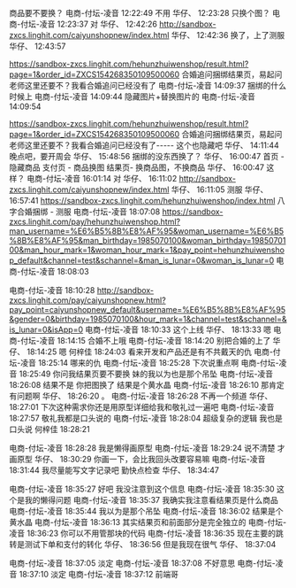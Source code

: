 商品要不要换？
电商-付坛-凌音  12:22:49
不用
华仔、  12:23:28
只换个图？
电商-付坛-凌音  12:23:37
对
华仔、  12:42:26
http://sandbox-zxcs.linghit.com/caiyunshopnew/index.html
华仔、  12:42:36
换了，上了测服
华仔、  12:43:57


https://sandbox-zxcs.linghit.com/hehunzhuiwenshop/result.html?page=1&order_id=ZXCS154268350109500060
合婚追问捆绑结果页，易起问老师这里还要不？我看合婚追问已经没有了
电商-付坛-凌音  14:09:37
捆绑的什么时候上
电商-付坛-凌音  14:09:44
隐藏图片+替换图片的
电商-付坛-凌音  14:09:54


https://sandbox-zxcs.linghit.com/hehunzhuiwenshop/result.html?page=1&order_id=ZXCS154268350109500060
合婚追问捆绑结果页，易起问老师这里还要不？我看合婚追问已经没有了----- 这个也隐藏吧
华仔、  14:11:44
晚点吧，要开周会
华仔、  15:48:56
捆绑的没东西换了？
华仔、  16:00:47
首页 - 隐藏商品
支付页 - 商品换图
结果页- 换商品图，不换商品
华仔、  16:00:47
这样？
电商-付坛-凌音  16:01:14
对
华仔、  16:11:02
http://sandbox-zxcs.linghit.com/caiyunshopnew/index.html
华仔、  16:11:05
测服
华仔、  16:57:41
https://sandbox-zxcs.linghit.com/hehunzhuiwenshop/index.html
八字合婚捆绑 - 测服
电商-付坛-凌音  18:07:08
https://sandbox-zxcs.linghit.com/pay/hehunzhuiwenshop.html?man_username=%E6%B5%8B%E8%AF%95&woman_username=%E6%B5%8B%E8%AF%95&man_birthday=1985070100&woman_birthday=1985070100&man_hour_mark=1&woman_hour_mark=1&pay_point=hehunzhuiwenshop_default&channel=test&schannel=&man_is_lunar=0&woman_is_lunar=0
电商-付坛-凌音  18:08:03

电商-付坛-凌音  18:10:28
http://sandbox-zxcs.linghit.com/pay/caiyunshopnew.html?pay_point=caiyunshopnew_default&username=%E6%B5%8B%E8%AF%95&gender=0&birthday=1985070100&hour_mark=1&channel=test&schannel=&is_lunar=0&isApp=0
电商-付坛-凌音  18:10:33
这个上线
华仔、  18:13:33
嗯
电商-付坛-凌音  18:14:15
合婚不上哦
电商-付坛-凌音  18:14:20
别把合婚的上了
华仔、  18:14:25
嗯
何梓佳  18:24:03
看来开发和产品还是有不共戴天的仇
电商-付坛-凌音  18:25:14
哪来的仇
电商-付坛-凌音  18:25:28
下次说重点啊 
电商-付坛-凌音  18:25:49
你问我结果页要不要换 妹的我以为也是那个吊坠 
电商-付坛-凌音  18:26:08
结果不是 你把图换了 结果是个黄水晶 
电商-付坛-凌音  18:26:10
那肯定有问题啊
华仔、  18:26:20
。
电商-付坛-凌音  18:26:28
不再一个频道
华仔、  18:27:01
下次这种需求你还是用原型详细给我和敬礼过一遍吧
电商-付坛-凌音  18:27:57
敬礼我都是口头说的
电商-付坛-凌音  18:28:04
超级复杂的逻辑 我也是口头说
何梓佳  18:28:21

电商-付坛-凌音  18:28:28
我是懒得画原型 
电商-付坛-凌音  18:29:24
说不清楚 才画原型
华仔、  18:30:29
你画一下，会比我回头改要容易嘛
电商-付坛-凌音  18:31:44
我尽量能写文字记录吧 勤快点检查
华仔、  18:34:47

电商-付坛-凌音  18:35:27
好吧 我没注意到这个信息
电商-付坛-凌音  18:35:30
这个是我的懒得问题
电商-付坛-凌音  18:35:37
我确实我注意看结果页是什么商品
电商-付坛-凌音  18:35:44
我以为是那个吊坠
电商-付坛-凌音  18:36:02
结果是个黄水晶
电商-付坛-凌音  18:36:13
其实结果页和前面部分是完全独立的
电商-付坛-凌音  18:36:23
你可以不用管那块的代码
电商-付坛-凌音  18:36:35
现在主要的跳转是测试下单和支付的转化
华仔、  18:36:56
但是我现在很气
华仔、  18:37:04

电商-付坛-凌音  18:37:05
淡定
电商-付坛-凌音  18:37:08
不好意思
电商-付坛-凌音  18:37:10
淡定 
电商-付坛-凌音  18:37:12
前端哥